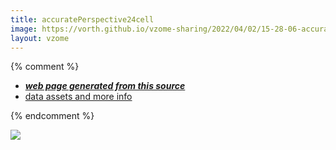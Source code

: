 ```yaml
---
title: accuratePerspective24cell
image: https://vorth.github.io/vzome-sharing/2022/04/02/15-28-06-accuratePerspective24cell/accuratePerspective24cell.png
layout: vzome
---
```


{% comment %}
 - [***web page generated from this source***][post]
 - [data assets and more info][github]

[post]: <https://vorth.github.io/vzome-sharing/2022/04/02/accuratePerspective24cell-15-28-06.html>
[github]: <https://github.com/vorth/vzome-sharing/tree/main/2022/04/02/15-28-06-accuratePerspective24cell/>
{% endcomment %}

<vzome-viewer style="width: 100%; height: 65vh;"
       src="https://vorth.github.io/vzome-sharing/2022/04/02/15-28-06-accuratePerspective24cell/accuratePerspective24cell.vZome" >
  <img src="https://vorth.github.io/vzome-sharing/2022/04/02/15-28-06-accuratePerspective24cell/accuratePerspective24cell.png" />
</vzome-viewer>